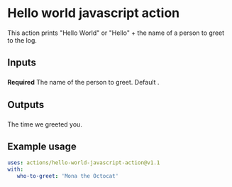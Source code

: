 # Hello world javascript action

This action prints "Hello World" or "Hello" + the name of a person to greet to the log.

## Inputs

###

**Required** The name of the person to greet. Default .

## Outputs

###

The time we greeted you.

## Example usage

```yaml
uses: actions/hello-world-javascript-action@v1.1
with:
   who-to-greet: 'Mona the Octocat'
```
